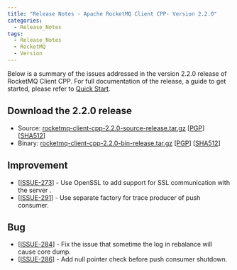 ```yaml
---
title: "Release Notes - Apache RocketMQ Client CPP- Version 2.2.0"
categories:
  - Release_Notes
tags:
  - Release_Notes
  - RocketMQ
  - Version
---
```


Below is a summary of the issues addressed in the version 2.2.0 release of RocketMQ Client CPP. For full documentation of the release, a guide to get started, please refer to [Quick Start](https://github.com/apache/rocketmq-client-cpp).


<h2> Download the 2.2.0 release</h2>
    
* Source: [rocketmq-client-cpp-2.2.0-source-release.tar.gz](https://www.apache.org/dyn/closer.cgi?path=rocketmq/rocketmq-client-cpp/2.2.0/rocketmq-client-cpp-2.2.0-source-release.tar.gz) [[PGP](https://archive.apache.org/dist/rocketmq/rocketmq-client-cpp/2.2.0/rocketmq-client-cpp-2.2.0-source-release.tar.gz.asc)] [[SHA512](https://archive.apache.org/dist/rocketmq/rocketmq-client-cpp/2.2.0/rocketmq-client-cpp-2.2.0-source-release.tar.gz.sha512)]
* Binary: [rocketmq-client-cpp-2.2.0-bin-release.tar.gz](https://www.apache.org/dyn/closer.cgi?path=rocketmq/rocketmq-client-cpp/2.2.0/rocketmq-client-cpp-2.2.0-bin-release.tar.gz) [[PGP](https://archive.apache.org/dist/rocketmq/rocketmq-client-cpp/2.2.0/rocketmq-client-cpp-2.2.0-bin-release.tar.gz.asc)] [[SHA512](https://archive.apache.org/dist/rocketmq/rocketmq-client-cpp/2.2.0/rocketmq-client-cpp-2.2.0-bin-release.tar.gz.sha512)]

## Improvement
<ul>
<li>[<a href='https://github.com/apache/rocketmq-client-cpp/pull/273'>ISSUE-273</a>] -  Use OpenSSL to add support for SSL communication with the server .
</li>
<li>[<a href='https://github.com/apache/rocketmq-client-cpp/pull/291'>ISSUE-291</a>] -  Use separate factory for trace producer of push consumer.
</li>
</ul>

## Bug
<ul>
<li>[<a href='https://github.com/apache/rocketmq-client-cpp/pull/284'>ISSUE-284</a>] -  Fix the issue that sometime the log in rebalance will cause core dump.
</li>
<li>[<a href='https://github.com/apache/rocketmq-client-cpp/pull/286'>ISSUE-286</a>] -  Add null pointer check before push consumer shutdown.
</li>
</ul>
                                        
            


